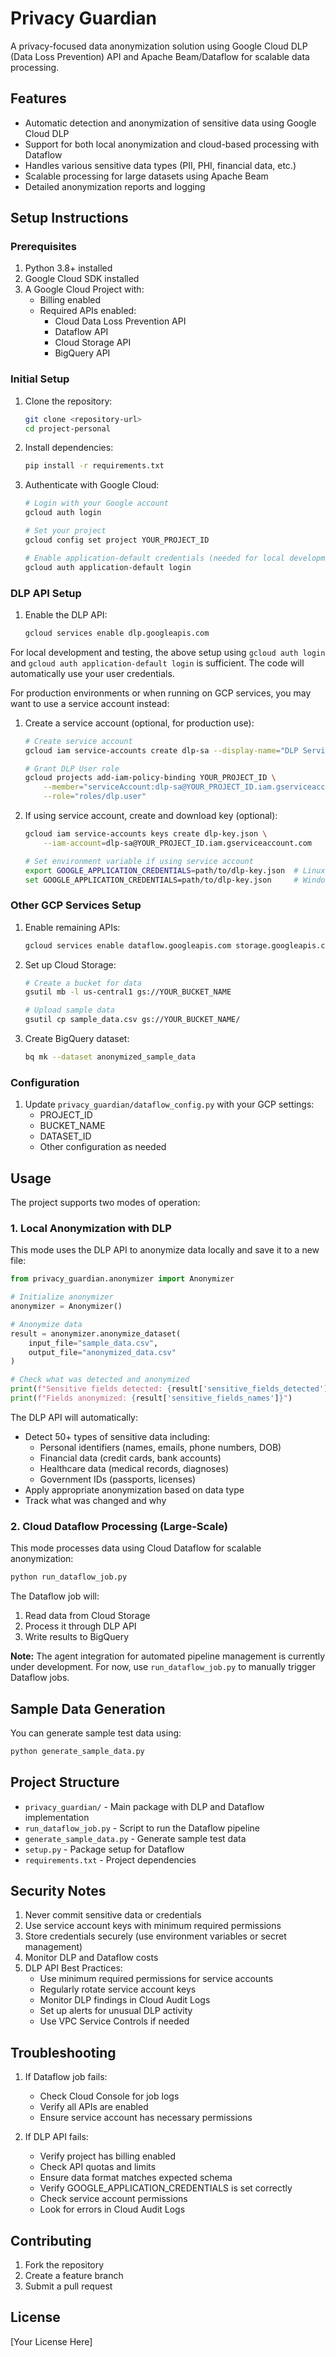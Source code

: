 # Privacy Guardian

A privacy-focused data anonymization solution using Google Cloud DLP (Data Loss Prevention) API and Apache Beam/Dataflow for scalable data processing.

## Features

- Automatic detection and anonymization of sensitive data using Google Cloud DLP
- Support for both local anonymization and cloud-based processing with Dataflow
- Handles various sensitive data types (PII, PHI, financial data, etc.)
- Scalable processing for large datasets using Apache Beam
- Detailed anonymization reports and logging

## Setup Instructions

### Prerequisites

1. Python 3.8+ installed
2. Google Cloud SDK installed
3. A Google Cloud Project with:
   - Billing enabled
   - Required APIs enabled:
     - Cloud Data Loss Prevention API
     - Dataflow API
     - Cloud Storage API
     - BigQuery API

### Initial Setup

1. Clone the repository:

   ```bash
   git clone <repository-url>
   cd project-personal
   ```

2. Install dependencies:

   ```bash
   pip install -r requirements.txt
   ```

3. Authenticate with Google Cloud:

   ```bash
   # Login with your Google account
   gcloud auth login

   # Set your project
   gcloud config set project YOUR_PROJECT_ID

   # Enable application-default credentials (needed for local development)
   gcloud auth application-default login
   ```

### DLP API Setup

1. Enable the DLP API:

   ```bash
   gcloud services enable dlp.googleapis.com
   ```

For local development and testing, the above setup using `gcloud auth login` and `gcloud auth application-default login` is sufficient. The code will automatically use your user credentials.

For production environments or when running on GCP services, you may want to use a service account instead:

1. Create a service account (optional, for production use):

   ```bash
   # Create service account
   gcloud iam service-accounts create dlp-sa --display-name="DLP Service Account"

   # Grant DLP User role
   gcloud projects add-iam-policy-binding YOUR_PROJECT_ID \
       --member="serviceAccount:dlp-sa@YOUR_PROJECT_ID.iam.gserviceaccount.com" \
       --role="roles/dlp.user"
   ```

2. If using service account, create and download key (optional):

   ```bash
   gcloud iam service-accounts keys create dlp-key.json \
       --iam-account=dlp-sa@YOUR_PROJECT_ID.iam.gserviceaccount.com

   # Set environment variable if using service account
   export GOOGLE_APPLICATION_CREDENTIALS=path/to/dlp-key.json  # Linux/Mac
   set GOOGLE_APPLICATION_CREDENTIALS=path/to/dlp-key.json     # Windows
   ```

### Other GCP Services Setup

1. Enable remaining APIs:

   ```bash
   gcloud services enable dataflow.googleapis.com storage.googleapis.com bigquery.googleapis.com
   ```

2. Set up Cloud Storage:

   ```bash
   # Create a bucket for data
   gsutil mb -l us-central1 gs://YOUR_BUCKET_NAME

   # Upload sample data
   gsutil cp sample_data.csv gs://YOUR_BUCKET_NAME/
   ```

3. Create BigQuery dataset:
   ```bash
   bq mk --dataset anonymized_sample_data
   ```

### Configuration

1. Update `privacy_guardian/dataflow_config.py` with your GCP settings:
   - PROJECT_ID
   - BUCKET_NAME
   - DATASET_ID
   - Other configuration as needed

## Usage

The project supports two modes of operation:

### 1. Local Anonymization with DLP

This mode uses the DLP API to anonymize data locally and save it to a new file:

```python
from privacy_guardian.anonymizer import Anonymizer

# Initialize anonymizer
anonymizer = Anonymizer()

# Anonymize data
result = anonymizer.anonymize_dataset(
    input_file="sample_data.csv",
    output_file="anonymized_data.csv"
)

# Check what was detected and anonymized
print(f"Sensitive fields detected: {result['sensitive_fields_detected']}")
print(f"Fields anonymized: {result['sensitive_fields_names']}")
```

The DLP API will automatically:

- Detect 50+ types of sensitive data including:
  - Personal identifiers (names, emails, phone numbers, DOB)
  - Financial data (credit cards, bank accounts)
  - Healthcare data (medical records, diagnoses)
  - Government IDs (passports, licenses)
- Apply appropriate anonymization based on data type
- Track what was changed and why

### 2. Cloud Dataflow Processing (Large-Scale)

This mode processes data using Cloud Dataflow for scalable anonymization:

```bash
python run_dataflow_job.py
```

The Dataflow job will:

1. Read data from Cloud Storage
2. Process it through DLP API
3. Write results to BigQuery

**Note:** The agent integration for automated pipeline management is currently under development. For now, use `run_dataflow_job.py` to manually trigger Dataflow jobs.

## Sample Data Generation

You can generate sample test data using:

```bash
python generate_sample_data.py
```

## Project Structure

- `privacy_guardian/` - Main package with DLP and Dataflow implementation
- `run_dataflow_job.py` - Script to run the Dataflow pipeline
- `generate_sample_data.py` - Generate sample test data
- `setup.py` - Package setup for Dataflow
- `requirements.txt` - Project dependencies

## Security Notes

1. Never commit sensitive data or credentials
2. Use service account keys with minimum required permissions
3. Store credentials securely (use environment variables or secret management)
4. Monitor DLP and Dataflow costs
5. DLP API Best Practices:
   - Use minimum required permissions for service accounts
   - Regularly rotate service account keys
   - Monitor DLP findings in Cloud Audit Logs
   - Set up alerts for unusual DLP activity
   - Use VPC Service Controls if needed

## Troubleshooting

1. If Dataflow job fails:

   - Check Cloud Console for job logs
   - Verify all APIs are enabled
   - Ensure service account has necessary permissions

2. If DLP API fails:
   - Verify project has billing enabled
   - Check API quotas and limits
   - Ensure data format matches expected schema
   - Verify GOOGLE_APPLICATION_CREDENTIALS is set correctly
   - Check service account permissions
   - Look for errors in Cloud Audit Logs

## Contributing

1. Fork the repository
2. Create a feature branch
3. Submit a pull request

## License

[Your License Here]
